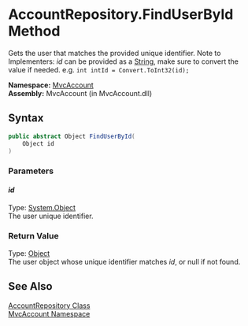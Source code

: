 AccountRepository.FindUserById Method
=====================================
Gets the user that matches the provided unique identifier. Note to Implementers: *id* can be provided as a [String][1], make sure to convert the value if needed. e.g. `int intId = Convert.ToInt32(id);`

**Namespace:** [MvcAccount][2]  
**Assembly:** MvcAccount (in MvcAccount.dll)

Syntax
------

```csharp
public abstract Object FindUserById(
	Object id
)
```

### Parameters

#### *id*
Type: [System.Object][3]  
The user unique identifier.

### Return Value
Type: [Object][3]  
The user object whose unique identifier matches *id*, or null if not found.

See Also
--------
[AccountRepository Class][4]  
[MvcAccount Namespace][2]  

[1]: http://msdn.microsoft.com/en-us/library/s1wwdcbf
[2]: ../README.md
[3]: http://msdn.microsoft.com/en-us/library/e5kfa45b
[4]: README.md